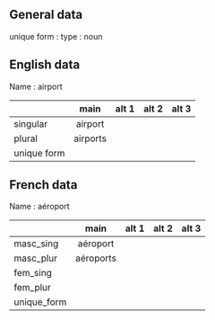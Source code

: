 ## General data

unique form :
type : noun

## English data

Name : airport

|             |   main   | alt 1 | alt 2 | alt 3 |
| :---------- | :------: | :---: | :---: | ----- |
| singular    | airport  |       |       |       |
| plural      | airports |       |       |       |
| unique form |          |       |       |       |

## French data

Name : aéroport

|             |   main    | alt 1 | alt 2 | alt 3 |
| :---------- | :-------: | :---: | :---: | :---: |
| masc_sing   | aéroport  |       |       |       |
| masc_plur   | aéroports |       |       |       |
| fem_sing    |           |       |       |       |
| fem_plur    |           |       |       |       |
| unique_form |           |       |       |       |



